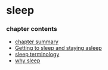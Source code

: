 ﻿
# sleep
### chapter contents
 
* [chapter summary](chapter_summary.md)
* [Getting to sleep and staying asleep](Getting_to_sleep_and_staying_asleep.md)
* [sleep terminology](sleep_terminology.md)
* [why sleep](why_sleep.md)
